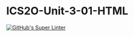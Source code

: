 # ICS2O-Unit-3-01-HTML

[![GitHub's Super Linter](https://github.com/Brayden-Blank/ICS2O-Unit-3-01-HTML/actions/workflows/main.yml/badge.svg)](https://github.com/Brayden-Blank/ICS2O-Unit-3-01-HTML/actions/workflows/main.yml)
